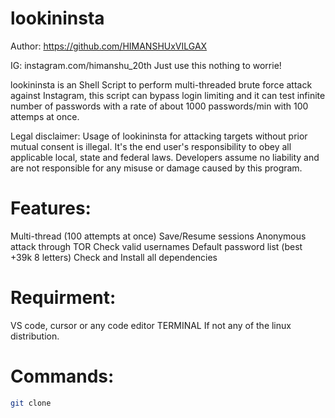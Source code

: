 # lookininsta


Author: https://github.com/HIMANSHUxVILGAX

IG: instagram.com/himanshu_20th
Just use this nothing to worrie!

lookininsta is an Shell Script to perform multi-threaded brute force attack against Instagram, this script can bypass login limiting and it can test infinite number of passwords with a rate of about 1000 passwords/min with 100 attemps at once.

Legal disclaimer:
Usage of lookininsta for attacking targets without prior mutual consent is illegal. It's the end user's responsibility to obey all applicable local, state and federal laws. Developers assume no liability and are not responsible for any misuse or damage caused by this program.


# Features:

Multi-thread (100 attempts at once)
Save/Resume sessions
Anonymous attack through TOR
Check valid usernames
Default password list (best +39k 8 letters)
Check and Install all dependencies

# Requirment:
VS code, cursor or any code editor TERMINAL
If not any of the linux distribution.

# Commands: 
```bash
git clone 
